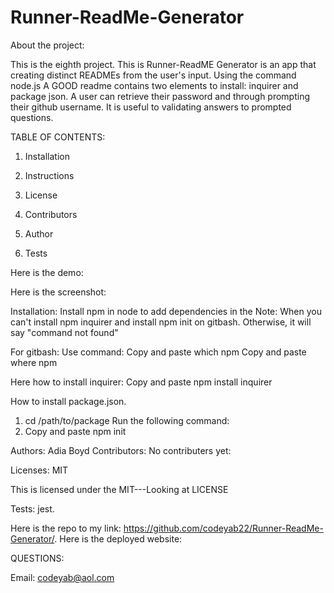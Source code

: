 # Runner-ReadMe-Generator


About the project: 

This is the eighth project. This is Runner-ReadME Generator is an app that creating distinct READMEs from the user's input. Using the command node.js A GOOD readme contains two elements to install: inquirer and package json.  A  user can retrieve their password and through prompting their github username.   It is useful to validating answers to prompted questions. 

TABLE OF CONTENTS:
 
1. Installation

2. Instructions

3. License

4. Contributors

5. Author

6. Tests




Here is the demo:








Here is the screenshot: 




Installation:
Install npm in node to add dependencies in the 
Note: When you can't install npm inquirer and install npm init on gitbash. Otherwise, it will say "command not found" 

For gitbash:
Use command:
Copy and paste which npm 
Copy and paste where npm 



Here how to install inquirer:
Copy and paste  npm install inquirer
 
 How to install package.json.
1. cd /path/to/package
Run the following command:
2. Copy and paste npm init

Authors: Adia Boyd
Contributors: No contributers yet:


Licenses: MIT 

This is licensed under the MIT---Looking at LICENSE

Tests: jest. 

Here is the repo to my link: https://github.com/codeyab22/Runner-ReadMe-Generator/.
Here is the deployed website: 

QUESTIONS:

Email: codeyab@aol.com

